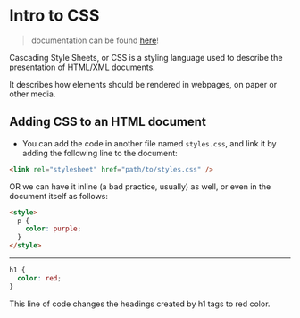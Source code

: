 # Intro to CSS

> documentation can be found [here](https://developer.mozilla.org/en-US/docs/Web/CSS)!

Cascading Style Sheets, or CSS is a styling language used to describe the presentation of HTML/XML documents.

It describes how elements should be rendered in webpages, on paper or other media.

## Adding CSS to an HTML document

- You can add the code in another file named `styles.css`, and link it by adding the following line to the document:

```html
<link rel="stylesheet" href="path/to/styles.css" />
```

OR we can have it inline (a bad practice, usually) as well, or even in the document itself as follows:

```html
<style>
  p {
    color: purple;
  }
</style>
```

---

```css
h1 {
  color: red;
}
```

This line of code changes the headings created by h1 tags to red color.
